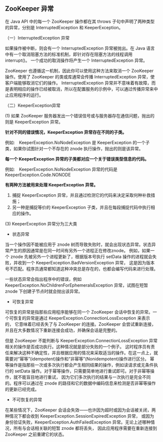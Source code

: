 ## ZooKeeper 异常

在 Java API 中的每一个 ZooKeeper 操作都在其 throws 子句中声明了两种类型的异常，分别是 InterruptedException 和 KeeperException。

（一）InterruptedException 异常

如果操作被中断，则会有一个 InterruptedException 异常被抛出。在 Java 语言中有一个取消阻塞方法的标准机制，即针对存在阻塞方法的线程调用 interrupt()。
一个成功的取消操作将产生一个 InterruptedException 异常。

ZooKeeper 也遵循这一机制，因此你可以使用这种方法来取消一个 ZooKeeper 操作。使用了 ZooKeeper 的类或库通常会传播 InterruptedException 异常，使客户端能够取消它们的操作。
InterruptedException 异常并不意味着有故障，而是表明相应的操作已经被取消，所以在配置服务的示例中，可以通过传播异常来中止应用程序的运行。

（二）KeeperException异常

(1) 如果 ZooKeeper 服务器发出一个错误信号或与服务器存在通信问题，抛出的则是 KeeperException 异常。

**针对不同的错误情况，KeeperException 异常存在不同的子类。**

例如:　KeeperException.NoNodeException 是 KeeperException 的一个子类，如果你试图针对一个不存在的 znode 执行操作，抛出的则是该异常。

**每一个 KeeperException 异常的子类都对应一个关于错误类型信息的代码。**

例如:　KeeperException.NoNodeException 异常的代码是 KeeperException.Code.NONODE

**有两种方法被用来处理 KeeperException 异常。**

1. 捕捉 KeeperException 异常，并且通过检测它的代码来决定采取何种补救措施；
2. 另一种是捕捉等价的 KeeperException 子类，并且在每段捕捉代码中执行相应的操作。

(3) KeeperException 异常分为三大类

* 状态异常 

当一个操作因不能被应用于 znode 树而导致失败时，就会出现状态异常。状态异常产生的原因通常是在同一时间有另外一个进程正在修改znode。
例如，如果一个 znode 先被另外一个进程更新了，根据版本号执行 setData 操作的进程就会失败，并收到一个 KeeperException.BadVersionException 异常，
这是因为版本号不匹配。程序员通常都知道这种冲突总是存在的，也都会编写代码来进行处理。

一些状态异常会指出程序中的错误，例如 KeeperException.NoChildrenForEphemeralsException 异常，试图在短暂 znode 下创建子节点时就会抛出该异常。

* 可恢复异常

可恢复的异常是指那些应用程序能够在同一个 ZooKeeper 会话中恢复的异常。一个可恢复的异常是通过 KeeperException.ConnectionLossException 来表示的，
它意味着已经丢失了与 ZooKeeper 的连接。ZooKeeper 会尝试重新连接，并且在大多数情况下重新连接会成功，并确保会话是完整的。

但是 ZooKeeper 不能判断与 KeeperException.ConnectionLossException 异常相关的操作是否成功执行。这种情况就是部分失败的一个例子。
这时程序员有责任来解决这种不确定性，并且根据应用的情况来采取适当的操作。在这一点上，就需要对“幂等”(idempotent)操作和“非幂等”(Nonidempotent)操作进行区分。
幂等操作是指那些一次或多次执行都会产生相同结果的操作，例如读请求或无条件执行的 setData 操作。对于幂等操作，只需要简单地进行重试即可。对于非幂等操作，就不能盲目地进行重试，
因为它们多次执行的结果与一次执行是完全不同的。程序可以通过在 znode 的路径和它的数据中编码信息来检测是否非幂等操怍的更新已经完成。

* 不可恢复的异常 

在某些情况下，ZooKeeper 会话会失效——也许因为超时或因为会话被关闭，两种情况下都会收到 KeeperException.SessionExpiredException 异常，
或因为身份验证失败，KeeperException.AuthFailedException 异常。无论上述哪种情况，所有与会话相关联的短暂 znode 都将丢失，
因此应用程序需要在重新连接到 ZooKeeper 之前重建它的状态。
